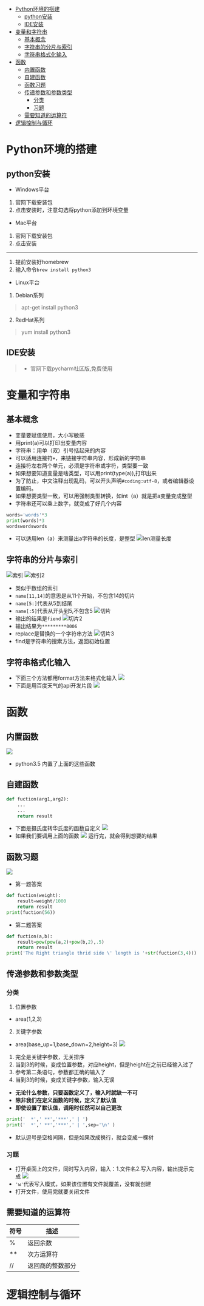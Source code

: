 <!-- TOC -->

- [Python环境的搭建](#python%E7%8E%AF%E5%A2%83%E7%9A%84%E6%90%AD%E5%BB%BA)
    - [python安装](#python%E5%AE%89%E8%A3%85)
    - [IDE安装](#ide%E5%AE%89%E8%A3%85)
- [变量和字符串](#%E5%8F%98%E9%87%8F%E5%92%8C%E5%AD%97%E7%AC%A6%E4%B8%B2)
    - [基本概念](#%E5%9F%BA%E6%9C%AC%E6%A6%82%E5%BF%B5)
    - [字符串的分片与索引](#%E5%AD%97%E7%AC%A6%E4%B8%B2%E7%9A%84%E5%88%86%E7%89%87%E4%B8%8E%E7%B4%A2%E5%BC%95)
    - [字符串格式化输入](#%E5%AD%97%E7%AC%A6%E4%B8%B2%E6%A0%BC%E5%BC%8F%E5%8C%96%E8%BE%93%E5%85%A5)
- [函数](#%E5%87%BD%E6%95%B0)
    - [内置函数](#%E5%86%85%E7%BD%AE%E5%87%BD%E6%95%B0)
    - [自建函数](#%E8%87%AA%E5%BB%BA%E5%87%BD%E6%95%B0)
    - [函数习题](#%E5%87%BD%E6%95%B0%E4%B9%A0%E9%A2%98)
    - [传递参数和参数类型](#%E4%BC%A0%E9%80%92%E5%8F%82%E6%95%B0%E5%92%8C%E5%8F%82%E6%95%B0%E7%B1%BB%E5%9E%8B)
        - [分类](#%E5%88%86%E7%B1%BB)
        - [习题](#%E4%B9%A0%E9%A2%98)
    - [需要知道的运算符](#%E9%9C%80%E8%A6%81%E7%9F%A5%E9%81%93%E7%9A%84%E8%BF%90%E7%AE%97%E7%AC%A6)
- [逻辑控制与循环](#%E9%80%BB%E8%BE%91%E6%8E%A7%E5%88%B6%E4%B8%8E%E5%BE%AA%E7%8E%AF)

<!-- /TOC -->

# Python环境的搭建

## python安装
- Windows平台
1. 官网下载安装包
2. 点击安装时，注意勾选将python添加到环境变量
- Mac平台
1. 官网下载安装包
2. 点击安装
---
1. 提前安装好homebrew
2. 输入命令`brew install python3`
- Linux平台
1. Debian系列
> apt-get install python3
2. RedHat系列
> yum install python3

## IDE安装
> - 官网下载pycharm社区版,免费使用

# 变量和字符串

## 基本概念
- 变量要赋值使用，大小写敏感
- 用print(a)可以打印出变量内容
- 字符串：用单（双）引号括起来的内容
- 可以适用连接符`+`，来链接字符串内容，形成新的字符串
- 连接符左右两个单元，必须是字符串或字符，类型要一致
- 如果想要知道变量是啥类型，可以用print(type(a)),打印出来
- 为了防止，中文注释出现乱码，可以开头声明`#coding:utf-8`，或者编辑器设置编码。
- 如果想要类型一致，可以用强制类型转换，如int（a）就是把a变量变成整型
- 字符串还可以乘上数字，就变成了好几个内容
```python
words='words'*3
print(words)*3
wordswordswords
```
- 可以适用len（a）来测量出a字符串的长度，是整型
![len测量长度](pictures/len.png)

## 字符串的分片与索引
![索引](pictures/索引.png)
![索引2](pictures/索引2.png)
- 类似于数组的索引
- `name[11,14]`的意思是从11个开始，不包含14的切片
- `name[5:]`代表从5到结尾
- `name[:5]`代表从开头到5,不包含5
![切片](pictures/切片.png)
- 输出的结果是`fiend`
![切片2](pictures/切片2.png)
- 输出结果为`*********0006`
- replace是替换的一个字符串方法
![切片3](pictures/切片3.png)
- find是字符串的搜索方法，返回初始位置

## 字符串格式化输入
- 下面三个方法都用format方法来格式化输入
![](pictures/format.png)
- 下面是用百度天气的api开发片段
![](pictures/format2.png)

# 函数

## 内置函数
![](pictures/函数.png)
- python3.5 内置了上面的这些函数

## 自建函数
```python
def fuction(arg1,arg2):
    ...
    ...
    return result
```
- 下面是摄氏度转华氏度的函数自定义
![](pictures/摄氏度转华氏度.png)
- 如果我们要调用上面的函数
![](pictures/摄氏度转华氏度2.png)
运行完，就会得到想要的结果

## 函数习题
![](pictures/函数习题.png)
- 第一题答案
```python
def fuction(weight):
    result=weight/1000
    return result
print(fuction(56))
```
- 第二题答案
```python
def fuction(a,b):
    result=pow(pow(a,2)+pow(b,2),.5)
    return result
print('The Right triangle thrid side \' length is '+str(fuction(3,4)))
```

## 传递参数和参数类型

### 分类
1. 位置参数
- area(1,2,3)
2. 关键字参数
- area(base_up=1,base_down=2,height=3)
![](pictures/函数参数传递.png)
1. 完全是关键字参数，无关排序
2. 当到3的时候，变成位置参数，对应height，但是height在之前已经输入过了
3. 参考第二条语句，参数都正确的输入了
4. 当到3的时候，变成关键字参数，输入无误
- **无论什么参数，只要函数定义了，输入时就缺一不可**
- **除非我们在定义函数的时候，定义了默认值**
- **即使设置了默认值，调用时任然可以自己更改**
```python
print('  *',' **','***',' | ')
print('  *',' **','***',' | ',sep='\n' )
```
- 默认逗号是空格间隔，但是如果改成换行，就会变成一棵树

### 习题
- 打开桌面上的文件，同时写入内容，输入：1.文件名2.写入内容，输出提示完成
![](pictures/打开桌面文件写入内容.png)
- `'w'`代表写入模式，如果该位置有文件就覆盖，没有就创建
- 打开文件，使用完就要关闭文件

## 需要知道的运算符

|符号|描述|
|---|---|
|%|返回余数|
|**|次方运算符|
|//|返回商的整数部分|

# 逻辑控制与循环